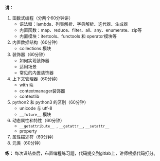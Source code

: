 **讲：**

1. 函数式编程（分两个60分钟讲）
    - 语法糖：lambda、列表解析、字典解析、迭代器、生成器
    - 内置函数：map、reduce、filter、all、any、enumerate、zip等
    - 内置模块：itertools、functools 和 operator模块等
2. 内置数据结构（60分钟）
    - collections 模块
3. 装饰器（60分钟）
    - 如何实现装饰器
    - 适用场景
    - 常见的内置装饰器
4. 上下文管理器（60分钟）
    - with 块
    - contextmanager装饰器
    - contextlib
5. python2 和 python3 的区别（60分钟）
    - unicode 与 utf-8
    - `__future__` 模块
6. 动态属性和特性（60分钟）
    - `__getattribute__ `, `__getattr__`, `__setattr__`
    - property
7. 属性描述符（60分钟）
8. 元类（60分钟）

**练：**
每次课结束后，布置编程练习题，代码提交到gitlab上，讲师根据代码打分。
